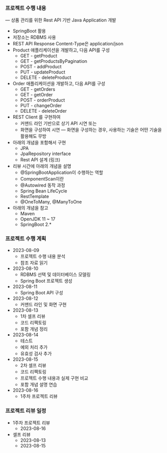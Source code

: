 ### 프로젝트 수행 내용
— 상품 관리를 위한 Rest API 기반 Java Application 개발
- SpringBoot 활용
- 저장소는 RDBMS 사용
- REST API Response Content-Type은 application/json
- Product 애플리케이션을 개발하고, 다음 API를 구성
    - GET - getProduct
    - GET - getProductsByPagination
    - POST - addProduct
    - PUT - updateProduct
    - DELETE - deleteProduct
- Order 애플리케이션을 개발하고, 다음 API를 구성
    - GET - getOrders
    - GET - getOrder
    - POST - orderProduct
    - PUT - changeOrder
    - DELETE - deleteOrder
- REST Client 를 구현하여
    - 커맨드 라인 기반으로 상기 API 시연
        또는
    - 화면을 구성하여 시연
        — 화면을 구성하는 경우, 사용하는 기술은 어떤 기술을 활용해도 무방
- 아래의 개념을 포함해서 구현
    - JPA
    - JpaRepository interface
    - Rest API 설계 (링크)
- 리뷰 시간에 아래의 개념을 설명
    - @SpringBootApplication이 수행하는 역할
    - ComponentScan이란
    - @Autowired 동작 과정
    - Spring Bean LifeCycle
    - RestTemplate
    - @OneToMany, @ManyToOne
- 아래의 개념을 참고
    - Maven
    - OpenJDK 11 ~ 17
    - SpringBoot 2.*

### 프로젝트 수행 계획
- 2023-08-09
    - 프로젝트 수행 내용 분석
    - 참조 자료 읽기
- 2023-08-10
    - RDBMS 선택 및 데이터베이스 모델링
    - Spring Boot 프로젝트 생성
- 2023-08-11
    - Spring Boot API 구성
- 2023-08-12
    - 커맨드 라인 및 화면 구현
- 2023-08-13
    - 1차 셀프 리뷰
    - 코드 리팩토링
    - 포함 개념 정리
- 2023-08-14
    - 테스트
    - 예외 처리 추가
    - 유효성 검사 추가
- 2023-08-15
    - 2차 셀프 리뷰
    - 코드 리팩토링
    - 프로젝트 수행 내용과 실제 구현 비교
    - 포함 개념 설명 연습
- 2023-08-16
    - 1주차 프로젝트 리뷰

### 프로젝트 리뷰 일정
- 1주차 프로젝트 리뷰
    - 2023-08-16
- 셀프 리뷰
    - 2023-08-13
    - 2023-08-15